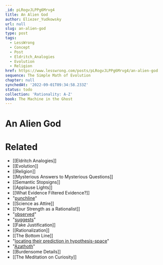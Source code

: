 ```yaml
---
_id: pLRogvJLPPg6Mrvg4
title: An Alien God
author: Eliezer_Yudkowsky
url: null
slug: an-alien-god
type: post
tags:
  - LessWrong
  - Concept
  - Post
  - Eldritch_Analogies
  - Evolution
  - Religion
href: https://www.lesswrong.com/posts/pLRogvJLPPg6Mrvg4/an-alien-god
sequence: The Simple Math of Evolution
chapter: null
synchedAt: '2022-09-01T09:34:58.233Z'
status: todo
collection: 'Rationality: A-Z'
book: The Machine in the Ghost
---
```


# An Alien God


# Related

- [[Eldritch Analogies]]
- [[Evolution]]
- [[Religion]]
- [[Mysterious Answers to Mysterious Questions]]
- [[Semantic Stopsigns]]
- [[Applause Lights]]
- [[What Evidence Filtered Evidence?]]
- "[punchline](https://www.lesswrong.com/lw/iq/guessing_the_teachers_password/)"
- [[Science as Attire]]
- [[Your Strength as a Rationalist]]
- "[observed](http://books.google.com/books?id=b924ifrqfosC&printsec=frontcover#PPA14,M1)"
- "[suggests](http://books.google.com/books?id=b924ifrqfosC&printsec=frontcover#PPA231,M1)"
- [[Fake Justification]]
- [[Rationalization]]
- [[The Bottom Line]]
- "[locating their prediction in hypothesis-space](https://www.lesswrong.com/lw/jo/einsteins_arrogance/)"
- "[Azathoth](http://en.wikipedia.org/wiki/Azathoth)"
- [[Burdensome Details]]
- [[The Meditation on Curiosity]]